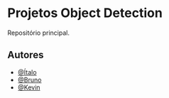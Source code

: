 # Projetos Object Detection

Repositório principal.

## Autores

- [@Ítalo](https://www.github.com/ItaloGustavoS)
- [@Bruno](https://www.github.com/brunorfsisi)
- [@Kevin](https://www.github.com/KATSS1997)

